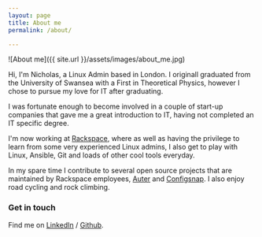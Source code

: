 ```yaml
---
layout: page
title: About me
permalink: /about/

---
```


![About me]({{ site.url }}/assets/images/about_me.jpg)

Hi, I'm Nicholas, a Linux Admin based in London. I originall graduated from the
University of Swansea with a First in Theoretical Physics, however I chose to
pursue my love for IT after graduating.

I was fortunate enough to become involved in a couple of start-up companies that
gave me a great introduction to IT, having not completed an IT specific degree.

I'm now working at [Rackspace][rs], where as well as having the privilege to
learn from some very experienced Linux admins, I also get to play with Linux,
Ansible, Git and loads of other cool tools everyday.

In my spare time I contribute to several open source projects that are
maintained by Rackspace employees, [Auter](https://github.com/rackerlabs/auter) and
[Configsnap](https://github.com/rackerlabs/configsnap). I also enjoy road
cycling and rock climbing.

### Get in touch

Find me on [LinkedIn][linkedin] / [Github][github].

[rs]: https://www.rackspace.co.uk
[linkedin]: https://www.linkedin.com/in/nickrhodes1
[github]: https://github.com/nrhodes91
